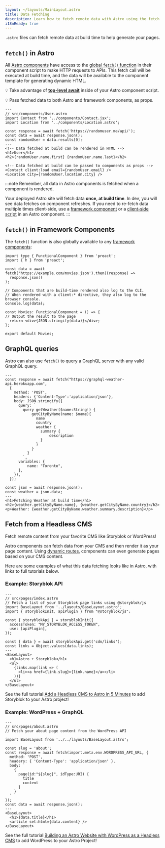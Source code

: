 ```yaml
---
layout: ~/layouts/MainLayout.astro
title: Data Fetching
description: Learn how to fetch remote data with Astro using the fetch API.
i18nReady: true
---
```


`.astro` files can fetch remote data at build time to help generate your pages.

## `fetch()` in Astro

All [Astro components](/en/core-concepts/astro-components/) have access to the [global `fetch()` function](https://developer.mozilla.org/en-US/docs/Web/API/fetch) in their component script to make HTTP requests to APIs. This fetch call will be executed at build time, and the data will be available to the component template for generating dynamic HTML.

💡 Take advantage of [**top-level await**](https://developer.mozilla.org/en-US/docs/Web/JavaScript/Reference/Operators/await#top_level_await) inside of your Astro component script.

💡 Pass fetched data to both Astro and framework components, as props.

```astro /await fetch\\(.*?\\)/
---
// src/components/User.astro
import Contact from '../components/Contact.jsx';
import Location from '../components/Location.astro';

const response = await fetch('https://randomuser.me/api/');
const data = await response.json();
const randomUser = data.results[0];
---
<!-- Data fetched at build can be rendered in HTML -->
<h1>User</h1>
<h2>{randomUser.name.first} {randomUser.name.last}</h2>

<!-- Data fetched at build can be passed to components as props -->
<Contact client:load email={randomUser.email} />
<Location city={randomUser.location.city} />
```

:::note
Remember, all data in Astro components is fetched when a component is rendered.

Your deployed Astro site will fetch data **once, at build time**. In dev, you will see data fetches on component refreshes. If you need to re-fetch data multiple times client-side, use a [framework component](/en/core-concepts/framework-components/) or a [client-side script](/en/core-concepts/astro-components/#client-side-scripts) in an Astro component.
:::


## `fetch()` in Framework Components

The `fetch()` function is also globally available to any [framework components](/en/core-concepts/framework-components/):

```tsx title="src/components/Movies.tsx" /await fetch\\(.*?\\)/
import type { FunctionalComponent } from 'preact';
import { h } from 'preact';

const data = await fetch('https://example.com/movies.json').then((response) =>
  response.json()
);

// Components that are build-time rendered also log to the CLI.
// When rendered with a client:* directive, they also log to the browser console.
console.log(data);

const Movies: FunctionalComponent = () => {
// Output the result to the page
  return <div>{JSON.stringify(data)}</div>;
};

export default Movies;
```


## GraphQL queries

Astro can also use `fetch()` to query a GraphQL server with any valid GraphQL query.

```astro title="src/components/Weather.astro" "await fetch"
---
const response = await fetch("https://graphql-weather-api.herokuapp.com",
  {
    method: 'POST',
    headers: {'Content-Type':'application/json'},
    body: JSON.stringify({
      query: `
        query getWeather($name:String!) {
            getCityByName(name: $name){
              name
              country
              weather {
                summary {
                    description
                }
              }
            }
          }
        `,
      variables: {
          name: "Toronto",
      },
    }),
  });

const json = await response.json();
const weather = json.data;
---
<h1>Fetching Weather at build time</h1>
<h2>{weather.getCityByName.name}, {weather.getCityByName.country}</h2>
<p>Weather: {weather.getCityByName.weather.summary.description}</p>
```

## Fetch from a Headless CMS

Fetch remote content from your favorite CMS like Storyblok or WordPress!

Astro components can fetch data from your CMS and then render it as your page content. Using [dynamic routes](/en/core-concepts/routing/#dynamic-routes), components can even generate pages based on your CMS content.

Here are some examples of what this data fetching looks like in Astro, with links to full tutorials below.

### Example: Storyblok API

```astro
---
// src/pages/index.astro
// Fetch a list of your Storyblok page links using @storyblok/js
import BaseLayout from '../layouts/BaseLayout.astro';
import { storyblokInit, apiPlugin } from "@storyblok/js";

const { storyblokApi } = storyblokInit({
  accessToken: "MY_STORYBLOK_ACCESS_TOKEN",
  use: [apiPlugin],
});

const { data } = await storyblokApi.get('cdn/links');
const links = Object.values(data.links);
---
<BaseLayout>
  <h1>Astro + Storyblok</h1>
  <ul>
    {links.map(link => (
      <li><a href={link.slug}>{link.name}</a></li>
    ))}
  </ul>
</BaseLayout>
```
See the full tutorial [Add a Headless CMS to Astro in 5 Minutes](https://www.storyblok.com/tp/add-a-headless-cms-to-astro-in-5-minutes) to add Storyblok to your Astro project!

### Example: WordPress + GraphQL

```astro
---
// src/pages/about.astro
// Fetch your about page content from the WordPress API

import BaseLayout from '../../layouts/BaseLayout.astro';

const slug = 'about';
const response = await fetch(import.meta.env.WORDPRESS_API_URL, {
  method: 'POST',
  headers: { 'Content-Type': 'application/json' },
  body: `
    {
      page(id:"${slug}", idType:URI) {
        title 
        content 
      }
    }
  `
});
const data = await response.json();
---
<BaseLayout>
  <h1>{data.title}</h1>
  <article set:html={data.content} />
</BaseLayout>
```

See the full tutorial [Building an Astro Website with WordPress as a Headless CMS](https://blog.openreplay.com/building-an-astro-website-with-wordpress-as-a-headless-cms) to add WordPress to your Astro Project! 
